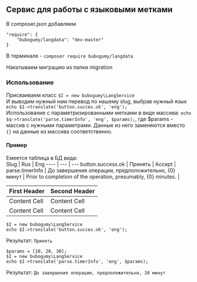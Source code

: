 ## Сервис для работы с языковыми метками

В composer.json добавляем 
````
"require": {
    "bubogumy/langdata": "dev-master"
}
````  
В терминале - ``composer require bubogumy/langdata``  

Накатываем миграцию из папки migration

### Использование

Присваиваем класс ``$I = new bubogumy\LangService``  
И выводим нужный нам перевод по нашему slug, выбрав нужный язык ``echo $I->translate('button.succes.ok', 'eng');``  
Использование с параметризированными метками в виде массива: ``echo $q->translate('parse.timerInfo', 'eng', $params);``, где $params - массив с нужными параметрами. Данные из него заменяются вместо ``{}`` на данные из массива соответственно.

#### Пример
Емеется таблица в БД вида:  
Slug | Rus | Eng
---- | --- | ---
button.success.ok | Принять | Accept | 
parse.timerInfo | До завершения операции, предположительно, {0} минут | Prior to completion of the operation, presumably, {0} minutes. | 
  

First Header  | Second Header
------------- | -------------
Content Cell  | Content Cell
Content Cell  | Content Cell
````
$I = new bubogumy\LangService
echo $I->translate('button.succes.ok', 'eng');
````
Результат: ``Принять``

````
$params = [10, 20, 30];
$I = new bubogumy\LangService
echo $I->translate('parse.timerInfo', 'eng', $params);
````
Результат: ``До завершения операции, предположительно, 10 минут``
